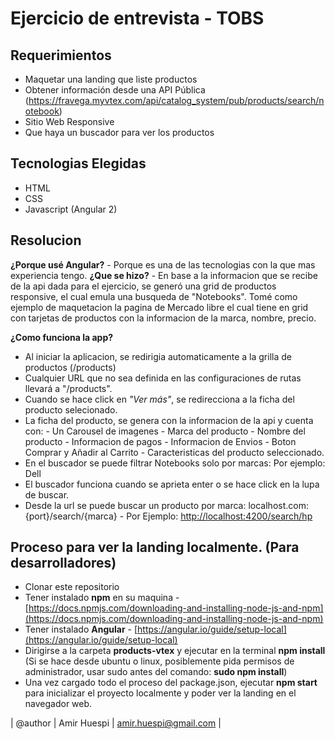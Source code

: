 # Ejercicio de entrevista - TOBS

 

## Requerimientos
-   Maquetar una landing que liste productos
-   Obtener información desde una API Pública 			    (https://fravega.myvtex.com/api/catalog_system/pub/products/search/notebook)
-   Sitio Web Responsive
-   Que haya un buscador para ver los productos
    
## Tecnologias Elegidas
- HTML
- CSS
- Javascript (Angular 2)

## Resolucion
**¿Porque usé Angular?** - Porque es una de las tecnologias con la que mas experiencia tengo.
**¿Que se hizo?** - En base a la informacion que se recibe de la api dada para el ejercicio, se generó una grid de productos responsive, el cual emula una busqueda de "Notebooks". 
Tomé como ejemplo de maquetacion la pagina de Mercado libre el cual tiene en grid con tarjetas de productos con la informacion de la marca, nombre, precio.

**¿Como funciona la app?**   
 - Al iniciar la aplicacion, se redirigia automaticamente a la grilla de productos (/products)
 - Cualquier URL que no sea definida en las configuraciones de rutas llevará a "/products".
 - Cuando se hace click en *"Ver más"*, se redirecciona a la ficha del producto selecionado.
 - La ficha del producto, se genera con la informacion de la api y cuenta con:
		 - Un Carousel de imagenes 
		 - Marca del producto
		 - Nombre del producto
		 - Informacion de pagos
		 - Informacion de Envios
		 - Boton Comprar y Añadir al Carrito
		 - Caracteristicas del producto seleccionado. 
 - En el buscador se puede filtrar Notebooks solo por marcas: Por ejemplo: Dell
 - El buscador funciona cuando se aprieta enter o se hace click en la lupa de buscar.
 - Desde la url se puede buscar un producto por marca: localhost.com:{port}/search/{marca}
		 - Por Ejemplo: [http://localhost:4200/search/hp](http://localhost:4200/search/hp)

## Proceso para ver la landing localmente. (Para desarrolladores)

 - Clonar este repositorio
 - Tener instalado **npm** en su maquina - [https://docs.npmjs.com/downloading-and-installing-node-js-and-npm](https://docs.npmjs.com/downloading-and-installing-node-js-and-npm)
 - Tener instalado **Angular** - [https://angular.io/guide/setup-local](https://angular.io/guide/setup-local)
 - Dirigirse a la carpeta **products-vtex** y ejecutar en la terminal **npm install** (Si se hace desde ubuntu o linux, posiblemente pida permisos de administrador, usar sudo antes del comando: **sudo npm install**)
 - Una vez cargado todo el proceso del package.json, ejecutar **npm start** para inicializar el proyecto localmente y poder ver la landing en el navegador web.

| @author | Amir Huespi  | amir.huespi@gmail.com |